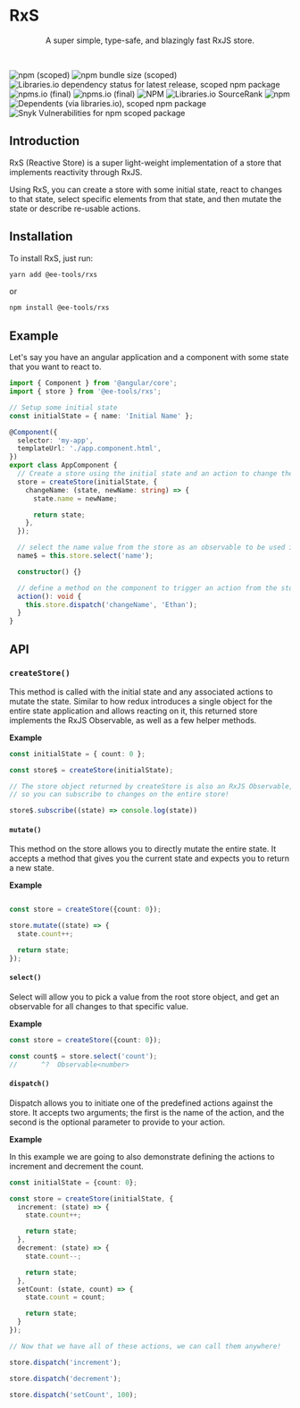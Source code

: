 # RxS

<p align="center">
  A super simple, type-safe, and blazingly fast RxJS store.
</p>
<br/>

![npm (scoped)](https://img.shields.io/npm/v/@ee-tools/rxs?style=for-the-badge)
![npm bundle size (scoped)](https://img.shields.io/bundlephobia/min/@ee-tools/rxs?style=for-the-badge)
![Libraries.io dependency status for latest release, scoped npm package](https://img.shields.io/librariesio/release/npm/@ee-tools/rxs?style=for-the-badge)
![npms.io (final)](https://img.shields.io/npms-io/quality-score/@ee-tools/rxs?style=for-the-badge)
![npms.io (final)](https://img.shields.io/npms-io/popularity-score/@ee-tools/rxs?style=for-the-badge)
![NPM](https://img.shields.io/npm/l/@ee-tools/rxs?style=for-the-badge)
![Libraries.io SourceRank](https://img.shields.io/librariesio/sourcerank/npm/@ee-tools/rxs?style=for-the-badge)
![npm](https://img.shields.io/npm/dw/@ee-tools/rxs?style=for-the-badge)
![Dependents (via libraries.io), scoped npm package](https://img.shields.io/librariesio/dependents/npm/@ee-tools/rxs?style=for-the-badge)
![Snyk Vulnerabilities for npm scoped package](https://img.shields.io/snyk/vulnerabilities/npm/@ee-tools/rxs?style=for-the-badge)


## Introduction

RxS (Reactive Store) is a super light-weight implementation of a store that implements reactivity through RxJS.

Using RxS, you can create a store with some initial state, react to changes to that state, select specific elements from that state, and then mutate the state or describe re-usable actions.

## Installation

To install RxS, just run:

```bash
yarn add @ee-tools/rxs
```

or

```bash
npm install @ee-tools/rxs
```

## Example

Let's say you have an angular application and a component with some state that you want to react to.

```typescript
import { Component } from '@angular/core';
import { store } from '@ee-tools/rxs';

// Setup some initial state
const initialState = { name: 'Initial Name' };

@Component({
  selector: 'my-app',
  templateUrl: './app.component.html',
})
export class AppComponent {
  // Create a store using the initial state and an action to change the name
  store = createStore(initialState, {
    changeName: (state, newName: string) => {
      state.name = newName;

      return state;
    },
  });

  // select the name value from the store as an observable to be used in the application
  name$ = this.store.select('name');

  constructor() {}

  // define a method on the component to trigger an action from the store
  action(): void {
    this.store.dispatch('changeName', 'Ethan');
  }
}
```

## API

### `createStore()`

This method is called with the initial state and any associated actions to mutate the state. Similar to how redux introduces a single object for the entire state application and allows reacting on it, this returned store implements the RxJS Observable, as well as a few helper methods.

**Example**

```typescript
const initialState = { count: 0 };

const store$ = createStore(initialState);

// The store object returned by createStore is also an RxJS Observable, 
// so you can subscribe to changes on the entire store!

store$.subscribe((state) => console.log(state))
```

#### `mutate()` 

This method on the store allows you to directly mutate the entire state. It accepts a method that gives you the current state and expects you to return a new state.

**Example**

```typescript

const store = createStore({count: 0});

store.mutate((state) => {
  state.count++;

  return state;
});
```

#### `select()`

Select will allow you to pick a value from the root store object, and get an observable for all changes to that specific value.

**Example**

```typescript
const store = createStore({count: 0});

const count$ = store.select('count');
//      ^?  Observable<number>
```

#### `dispatch()`

Dispatch allows you to initiate one of the predefined actions against the store. It accepts two arguments; the first is the name of the action, and the second is the optional parameter to provide to your action.

**Example**

In this example we are going to also demonstrate defining the actions to increment and decrement the count.

```typescript
const initialState = {count: 0};

const store = createStore(initialState, {
  increment: (state) => {
    state.count++;

    return state;
  },
  decrement: (state) => {
    state.count--;

    return state;
  },
  setCount: (state, count) => {
    state.count = count;

    return state;
  }
});

// Now that we have all of these actions, we can call them anywhere!

store.dispatch('increment');

store.dispatch('decrement');

store.dispatch('setCount', 100);

```
